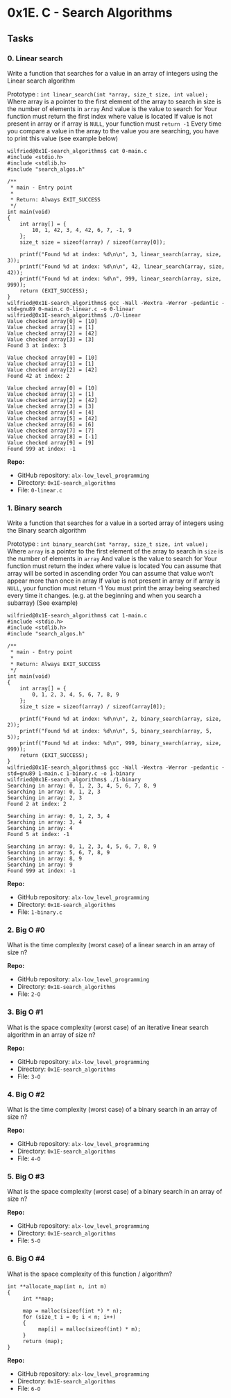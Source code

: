 # 0x1E. C - Search Algorithms

## Tasks

### 0\. Linear search

Write a function that searches for a value in an array of integers using the Linear search algorithm

Prototype : `int linear_search(int *array, size_t size, int value);`
Where array is a pointer to the first element of the array to search in
size is the number of elements in `array`
And value is the value to search for
Your function must return the first index where value is located
If value is not present in array or if array is `NULL`, your function must `return -1`
Every time you compare a value in the array to the value you are searching, you have to print this value (see example below)

```
wilfried@0x1E-search_algorithms$ cat 0-main.c 
#include <stdio.h>
#include <stdlib.h>
#include "search_algos.h"

/**
 * main - Entry point
 *
 * Return: Always EXIT_SUCCESS
 */
int main(void)
{
    int array[] = {
        10, 1, 42, 3, 4, 42, 6, 7, -1, 9
    };
    size_t size = sizeof(array) / sizeof(array[0]);

    printf("Found %d at index: %d\n\n", 3, linear_search(array, size, 3));
    printf("Found %d at index: %d\n\n", 42, linear_search(array, size, 42));
    printf("Found %d at index: %d\n", 999, linear_search(array, size, 999));
    return (EXIT_SUCCESS);
}
wilfried@0x1E-search_algorithms$ gcc -Wall -Wextra -Werror -pedantic -std=gnu89 0-main.c 0-linear.c -o 0-linear
wilfried@0x1E-search_algorithms$ ./0-linear 
Value checked array[0] = [10]
Value checked array[1] = [1]
Value checked array[2] = [42]
Value checked array[3] = [3]
Found 3 at index: 3

Value checked array[0] = [10]
Value checked array[1] = [1]
Value checked array[2] = [42]
Found 42 at index: 2

Value checked array[0] = [10]
Value checked array[1] = [1]
Value checked array[2] = [42]
Value checked array[3] = [3]
Value checked array[4] = [4]
Value checked array[5] = [42]
Value checked array[6] = [6]
Value checked array[7] = [7]
Value checked array[8] = [-1]
Value checked array[9] = [9]
Found 999 at index: -1
```

**Repo:**

- GitHub repository: `alx-low_level_programming`
- Directory: `0x1E-search_algorithms`
- File: `0-linear.c`
  
### 1\. Binary search

Write a function that searches for a value in a sorted array of integers using the Binary search algorithm

Prototype : `int binary_search(int *array, size_t size, int value);`
Where `array` is a pointer to the first element of the array to search in
`size` is the number of elements in `array`
And value is the value to search for
Your function must return the index where value is located
You can assume that array will be sorted in ascending order
You can assume that value won’t appear more than once in array
If value is not present in array or if array is `NULL`, your function must return -1
You must print the array being searched every time it changes. (e.g. at the beginning and when you search a subarray) (See example)

```
wilfried@0x1E-search_algorithms$ cat 1-main.c 
#include <stdio.h>
#include <stdlib.h>
#include "search_algos.h"

/**
 * main - Entry point
 *
 * Return: Always EXIT_SUCCESS
 */
int main(void)
{
    int array[] = {
        0, 1, 2, 3, 4, 5, 6, 7, 8, 9
    };
    size_t size = sizeof(array) / sizeof(array[0]);

    printf("Found %d at index: %d\n\n", 2, binary_search(array, size, 2));
    printf("Found %d at index: %d\n\n", 5, binary_search(array, 5, 5));
    printf("Found %d at index: %d\n", 999, binary_search(array, size, 999));
    return (EXIT_SUCCESS);
}
wilfried@0x1E-search_algorithms$ gcc -Wall -Wextra -Werror -pedantic -std=gnu89 1-main.c 1-binary.c -o 1-binary
wilfried@0x1E-search_algorithms$ ./1-binary 
Searching in array: 0, 1, 2, 3, 4, 5, 6, 7, 8, 9
Searching in array: 0, 1, 2, 3
Searching in array: 2, 3
Found 2 at index: 2

Searching in array: 0, 1, 2, 3, 4
Searching in array: 3, 4
Searching in array: 4
Found 5 at index: -1

Searching in array: 0, 1, 2, 3, 4, 5, 6, 7, 8, 9
Searching in array: 5, 6, 7, 8, 9
Searching in array: 8, 9
Searching in array: 9
Found 999 at index: -1
```
**Repo:**

- GitHub repository: `alx-low_level_programming`
- Directory: `0x1E-search_algorithms`
- File: `1-binary.c`
  
### 2\. Big O #0

What is the time complexity (worst case) of a linear search in an array of size n?

**Repo:**

- GitHub repository: `alx-low_level_programming`
- Directory: `0x1E-search_algorithms`
- File: `2-O`
  
### 3\. Big O #1

What is the space complexity (worst case) of an iterative linear search algorithm in an array of size n?

**Repo:**

- GitHub repository: `alx-low_level_programming`
- Directory: `0x1E-search_algorithms`
- File: `3-O`
  
### 4\. Big O #2

What is the time complexity (worst case) of a binary search in an array of size n?

**Repo:**

- GitHub repository: `alx-low_level_programming`
- Directory: `0x1E-search_algorithms`
- File: `4-O`
  
### 5\. Big O #3

What is the space complexity (worst case) of a binary search in an array of size n?

**Repo:**

- GitHub repository: `alx-low_level_programming`
- Directory: `0x1E-search_algorithms`
- File: `5-O`
  
### 6\. Big O #4

What is the space complexity of this function / algorithm?

```
int **allocate_map(int n, int m)
{
     int **map;

     map = malloc(sizeof(int *) * n);
     for (size_t i = 0; i < n; i++)
     {
          map[i] = malloc(sizeof(int) * m);
     }
     return (map);
}
```

**Repo:**

- GitHub repository: `alx-low_level_programming`
- Directory: `0x1E-search_algorithms`
- File: `6-O`

